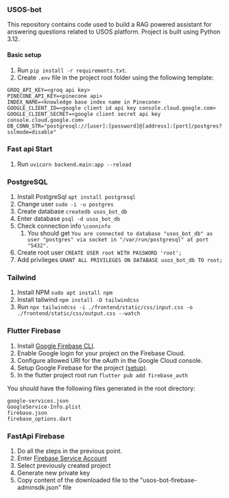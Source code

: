 ### USOS-bot

This repository contains code used to build a RAG powered assistant for
answering questions related to USOS platform. Project is built using Python
3.12.

#### Basic setup

1. Run `pip install -r requirements.txt`.
2. Create `.env` file in the project root folder using the following template:

```
GROQ_API_KEY=<groq api key>
PINECONE_API_KEY=<pinecone api>
INDEX_NAME=<knowledge base index name in Pinecone>
GOOGLE_CLIENT_ID=<google client id api key console.cloud.google.com>
GOOGLE_CLIENT_SECRET=<google client secret api key console.cloud.google.com>
DB_CONN_STR="postgresql://[user]:[password]@[address]:[port]/postgres?sslmode=disable"
```

### Fast api Start

1. Run `uvicorn backend.main:app --reload`

### PostgreSQL

1. Install PostgreSql `apt install postgresql`
2. Change user `sudo -i -u postgres`
3. Create database `createdb usos_bot_db`
4. Enter database `psql -d usos_bot_db`
5. Check connection info `\conninfo`
   1. You should get
      `You are connected to database "usos_bot_db" as user "postgres" via socket in "/var/run/postgresql" at port "5432".`
6. Create root user `CREATE USER root WITH PASSWORD 'root';`
7. Add privileges `GRANT ALL PRIVILEGES ON DATABASE usos_bot_db TO root;`

### Tailwind

1. Install NPM `sudo apt install npm`
2. Install tailwind `npm install -D tailwindcss`
3. Run
   `npx tailwindcss -i ./frontend/static/css/input.css -o ./frontend/static/css/output.css --watch`

### Flutter Firebase

1. Install
   [Google Firebase CLI](https://firebase.google.com/docs/cli?authuser=0&hl=pl#setup_update_cli).
2. Enable Google login for your project on the Firebase Cloud.
3. Configure allowed URI for the oAuth in the Google Cloud console.
4. Setup Google Firebase for the project
   [(setup)](https://firebase.google.com/docs/flutter/setup?authuser=0&hl=pl&platform=ios).
5. In the flutter project root run `flutter pub add firebase_auth`

You should have the following files generated in the root directory:
```
google-services.json
GoogleService-Info.plist
firebase.json
firebase_options.dart
```

### FastApi Firebase

1. Do all the steps in the previous point.
2. Enter [Firebase Service Account](https://console.firebase.google.com/project/_/settings/serviceaccounts/adminsdk)
3. Select previously created project
4. Generate new private key
5. Copy content of the downloaded file to the "usos-bot-firebase-adminsdk.json" file